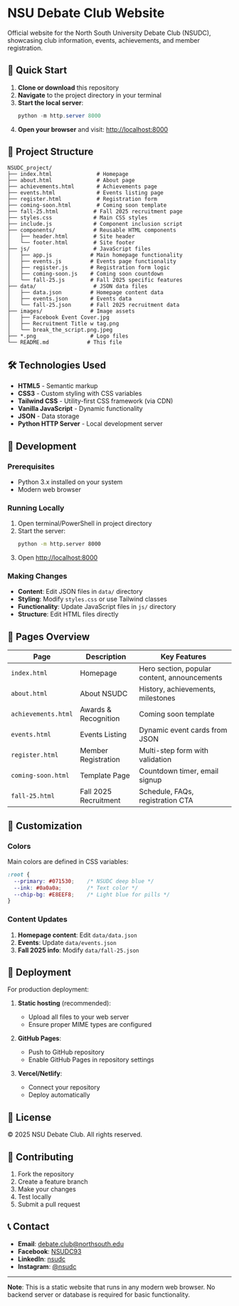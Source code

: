 # NSU Debate Club Website

Official website for the North South University Debate Club (NSUDC), showcasing club information, events, achievements, and member registration.

## 🚀 Quick Start

1. **Clone or download** this repository
2. **Navigate** to the project directory in your terminal
3. **Start the local server**:
   ```powershell
   python -m http.server 8000
   ```
4. **Open your browser** and visit: [http://localhost:8000](http://localhost:8000)

## 📁 Project Structure

```
NSUDC_project/
├── index.html              # Homepage
├── about.html              # About page
├── achievements.html       # Achievements page
├── events.html             # Events listing page
├── register.html           # Registration form
├── coming-soon.html        # Coming soon template
├── fall-25.html           # Fall 2025 recruitment page
├── styles.css             # Main CSS styles
├── include.js             # Component inclusion script
├── components/            # Reusable HTML components
│   ├── header.html        # Site header
│   └── footer.html        # Site footer
├── js/                    # JavaScript files
│   ├── app.js            # Main homepage functionality
│   ├── events.js         # Events page functionality
│   ├── register.js       # Registration form logic
│   ├── coming-soon.js    # Coming soon countdown
│   └── fall-25.js        # Fall 2025 specific features
├── data/                  # JSON data files
│   ├── data.json         # Homepage content data
│   ├── events.json       # Events data
│   └── fall-25.json      # Fall 2025 recruitment data
├── images/               # Image assets
│   ├── Facebook Event Cover.jpg
│   ├── Recruitment Title w tag.png
│   └── break_the_script.png.jpeg
├── *.png                 # Logo files
└── README.md            # This file
```

## 🛠️ Technologies Used

- **HTML5** - Semantic markup
- **CSS3** - Custom styling with CSS variables
- **Tailwind CSS** - Utility-first CSS framework (via CDN)
- **Vanilla JavaScript** - Dynamic functionality
- **JSON** - Data storage
- **Python HTTP Server** - Local development server

## 🔧 Development

### Prerequisites
- Python 3.x installed on your system
- Modern web browser

### Running Locally
1. Open terminal/PowerShell in project directory
2. Start the server:
   ```bash
   python -m http.server 8000
   ```
3. Open [http://localhost:8000](http://localhost:8000)

### Making Changes
- **Content**: Edit JSON files in `data/` directory
- **Styling**: Modify `styles.css` or use Tailwind classes
- **Functionality**: Update JavaScript files in `js/` directory
- **Structure**: Edit HTML files directly

## 📄 Pages Overview

| Page | Description | Key Features |
|------|-------------|--------------|
| `index.html` | Homepage | Hero section, popular content, announcements |
| `about.html` | About NSUDC | History, achievements, milestones |
| `achievements.html` | Awards & Recognition | Coming soon template |
| `events.html` | Events Listing | Dynamic event cards from JSON |
| `register.html` | Member Registration | Multi-step form with validation |
| `coming-soon.html` | Template Page | Countdown timer, email signup |
| `fall-25.html` | Fall 2025 Recruitment | Schedule, FAQs, registration CTA |

## 🎨 Customization

### Colors
Main colors are defined in CSS variables:
```css
:root {
  --primary: #071530;    /* NSUDC deep blue */
  --ink: #0a0a0a;        /* Text color */
  --chip-bg: #E8EEF8;    /* Light blue for pills */
}
```

### Content Updates
1. **Homepage content**: Edit `data/data.json`
2. **Events**: Update `data/events.json`
3. **Fall 2025 info**: Modify `data/fall-25.json`

## 🚀 Deployment

For production deployment:

1. **Static hosting** (recommended):
   - Upload all files to your web server
   - Ensure proper MIME types are configured

2. **GitHub Pages**:
   - Push to GitHub repository
   - Enable GitHub Pages in repository settings

3. **Vercel/Netlify**:
   - Connect your repository
   - Deploy automatically

## 📝 License

© 2025 NSU Debate Club. All rights reserved.

## 🤝 Contributing

1. Fork the repository
2. Create a feature branch
3. Make your changes
4. Test locally
5. Submit a pull request

## 📞 Contact

- **Email**: debate.club@northsouth.edu
- **Facebook**: [NSUDC93](https://www.facebook.com/NSUDC93)
- **LinkedIn**: [nsudc](https://www.linkedin.com/company/nsudc/)
- **Instagram**: [@nsudc](https://www.instagram.com/nsudc)

---

**Note**: This is a static website that runs in any modern web browser. No backend server or database is required for basic functionality.